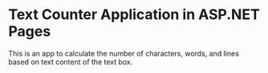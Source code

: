 # Text Counter Application in ASP.NET Pages

This is an app to calculate the number of characters, words, and lines based on text content of the text box. 